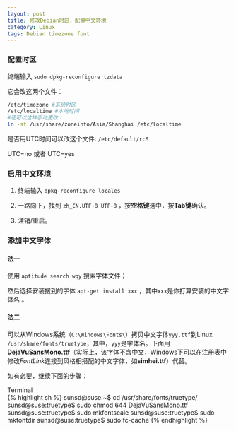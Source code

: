 ```yaml
---
layout: post
title: 修改Debian时区，配置中文环境
category: Linux
tags: Debian timezone font
---
```

### 配置时区
终端输入 `sudo dpkg-reconfigure tzdata`


它会改这两个文件：

```sh
/etc/timezone #系统时区
/etc/localtime #本地时间
#还可以这样手动更改：
ln -sf /usr/share/zoneinfo/Asia/Shanghai /etc/localtime
```

是否用UTC时间可以改这个文件: `/etc/default/rcS`

UTC=no 或者 UTC=yes

### 启用中文环境
1. 终端输入 `dpkg-reconfigure locales`

2. 一路向下，找到 `zh_CN.UTF-8 UTF-8` ，按**空格键**选中，按**Tab键**确认。

3. 注销/重启。

### 添加中文字体
#### 法一
使用 `aptitude search wqy` 搜索字体文件；

然后选择安装搜到的字体 `apt-get install xxx` ，其中`xxx`是你打算安装的中文字体名 。

#### 法二
可以从Windows系统（`C:\Windows\Fonts\`）拷贝中文字体`yyy.ttf`到Linux `/usr/share/fonts/truetype`，其中，`yyy`是字体名。下面用**DejaVuSansMono.ttf**（实际上，该字体不含中文，Windows下可以在注册表中修改*FontLink*连接到风格相搭配的中文字体，如**simhei.ttf**）代替。

如有必要，继续下面的步骤：

<div class="panel panel-default terminal">
  <div class="panel-heading">Terminal</div>
  <div class="panel-body">
{% highlight sh %}
sunsd@suse:~$ cd /usr/share/fonts/truetype/
sunsd@suse:truetype$ sudo chmod 644 DejaVuSansMono.ttf
sunsd@suse:truetype$ sudo mkfontscale
sunsd@suse:truetype$ sudo mkfontdir
sunsd@suse:truetype$ sudo fc-cache
{% endhighlight %}
  </div>
</div>
